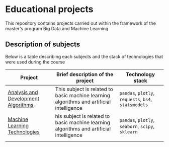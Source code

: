 # Educational projects
This repository contains projects carried out within the framework of the master's program Big Data and Machine Learning

## Description of subjects 
Below is a table describing each subjects and the stack of technologies that were used during the course

| Project | Brief description of the project | Technology stack |
| ----------- | ----------- | ----------- |
| [Analysis and Development Algorithms](https://github.com/Runushkina/educational_projects/tree/main/Analysis%20and%20Development%20of%20Algorithms)    | This subject is related to basic machine learning algorithms and artificial intelligence   | `pandas`, `plotly`, `requests`, `bs4`, `statsmodels`   |
| [Machine Learning Technologies](https://github.com/Runushkina/educational_projects/tree/main/Machine%20Learning%20Technologies)   | his subject is related to basic machine learning algorithms and artificial intelligence | `pandas`, `plotly`, `seaborn`, `scipy`, `sklearn`  |
|   |    |  |

